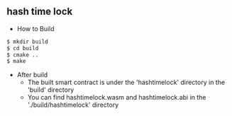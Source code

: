 hash time lock
-------------

 - How to Build 

```sh
$ mkdir build
$ cd build
$ cmake ..
$ make
```
 - After build 
   - The built smart contract is under the 'hashtimelock' directory in the 'build' directory
   - You can find hashtimelock.wasm and hashtimelock.abi in the './build/hashtimelock' directory